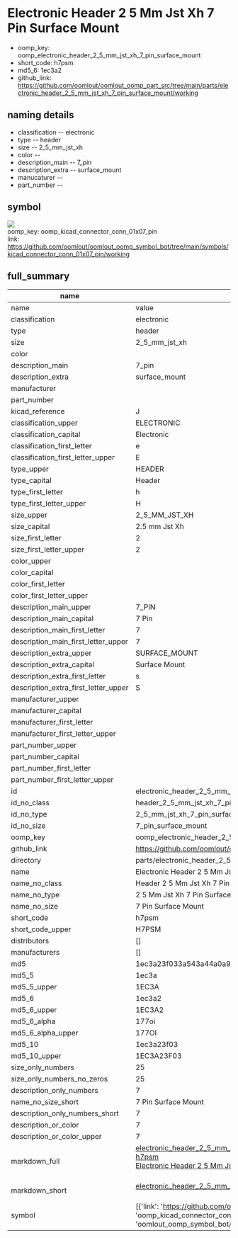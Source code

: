 # Electronic Header 2 5 Mm Jst Xh 7 Pin Surface Mount

  
* oomp_key: oomp_electronic_header_2_5_mm_jst_xh_7_pin_surface_mount 
* short_code: h7psm
* md5_6: 1ec3a2  
* github_link: https://github.com/oomlout/oomlout_oomp_part_src/tree/main/parts/electronic_header_2_5_mm_jst_xh_7_pin_surface_mount/working  
## naming details
* classification -- electronic
* type -- header
* size -- 2_5_mm_jst_xh
* color -- 
* description_main -- 7_pin
* description_extra -- surface_mount
* manucaturer -- 
* part_number -- 



## symbol

![](symbol/{index}}/working/working_600.png)  
oomp_key: oomp_kicad_connector_conn_01x07_pin  
link: https://github.com/oomlout/oomlout_oomp_symbol_bot/tree/main/symbols/kicad_connector_conn_01x07_pin/working  


## full_summary
| name | value | 
| --- | --- | 
| name | value | 
| classification | electronic | 
| type | header | 
| size | 2_5_mm_jst_xh | 
| color |  | 
| description_main | 7_pin | 
| description_extra | surface_mount | 
| manufacturer |  | 
| part_number |  | 
| kicad_reference | J | 
| classification_upper | ELECTRONIC | 
| classification_capital | Electronic | 
| classification_first_letter | e | 
| classification_first_letter_upper | E | 
| type_upper | HEADER | 
| type_capital | Header | 
| type_first_letter | h | 
| type_first_letter_upper | H | 
| size_upper | 2_5_MM_JST_XH | 
| size_capital | 2.5 mm Jst Xh | 
| size_first_letter | 2 | 
| size_first_letter_upper | 2 | 
| color_upper |  | 
| color_capital |  | 
| color_first_letter |  | 
| color_first_letter_upper |  | 
| description_main_upper | 7_PIN | 
| description_main_capital | 7 Pin | 
| description_main_first_letter | 7 | 
| description_main_first_letter_upper | 7 | 
| description_extra_upper | SURFACE_MOUNT | 
| description_extra_capital | Surface Mount | 
| description_extra_first_letter | s | 
| description_extra_first_letter_upper | S | 
| manufacturer_upper |  | 
| manufacturer_capital |  | 
| manufacturer_first_letter |  | 
| manufacturer_first_letter_upper |  | 
| part_number_upper |  | 
| part_number_capital |  | 
| part_number_first_letter |  | 
| part_number_first_letter_upper |  | 
| id | electronic_header_2_5_mm_jst_xh_7_pin_surface_mount | 
| id_no_class | header_2_5_mm_jst_xh_7_pin_surface_mount | 
| id_no_type | 2_5_mm_jst_xh_7_pin_surface_mount | 
| id_no_size | 7_pin_surface_mount | 
| oomp_key | oomp_electronic_header_2_5_mm_jst_xh_7_pin_surface_mount | 
| github_link | https://github.com/oomlout/oomlout_oomp_part_src/tree/main/parts/electronic_header_2_5_mm_jst_xh_7_pin_surface_mount/working | 
| directory | parts/electronic_header_2_5_mm_jst_xh_7_pin_surface_mount | 
| name | Electronic Header 2 5 Mm Jst Xh 7 Pin Surface Mount | 
| name_no_class | Header 2 5 Mm Jst Xh 7 Pin Surface Mount | 
| name_no_type | 2 5 Mm Jst Xh 7 Pin Surface Mount | 
| name_no_size | 7 Pin Surface Mount | 
| short_code | h7psm | 
| short_code_upper | H7PSM | 
| distributors | [] | 
| manufacturers | [] | 
| md5 | 1ec3a23f033a543a44a0a9c349554db4 | 
| md5_5 | 1ec3a | 
| md5_5_upper | 1EC3A | 
| md5_6 | 1ec3a2 | 
| md5_6_upper | 1EC3A2 | 
| md5_6_alpha | 177oi | 
| md5_6_alpha_upper | 177OI | 
| md5_10 | 1ec3a23f03 | 
| md5_10_upper | 1EC3A23F03 | 
| size_only_numbers | 25 | 
| size_only_numbers_no_zeros | 25 | 
| description_only_numbers | 7 | 
| name_no_size_short | 7 Pin Surface Mount | 
| description_only_numbers_short | 7 | 
| description_or_color | 7 | 
| description_or_color_upper | 7 | 
| markdown_full | [electronic_header_2_5_mm_jst_xh_7_pin_surface_mount](https://github.com/oomlout/oomlout_oomp_part_src/tree/main/parts/electronic_header_2_5_mm_jst_xh_7_pin_surface_mount/working)<br>[h7psm](https://github.com/oomlout/oomlout_oomp_part_src/tree/main/parts/electronic_header_2_5_mm_jst_xh_7_pin_surface_mount/working)<br>[Electronic Header 2 5 Mm Jst Xh 7 Pin Surface Mount](https://github.com/oomlout/oomlout_oomp_part_src/tree/main/parts/electronic_header_2_5_mm_jst_xh_7_pin_surface_mount/working)<br><br> | 
| markdown_short | [electronic_header_2_5_mm_jst_xh_7_pin_surface_mount](https://github.com/oomlout/oomlout_oomp_part_src/tree/main/parts/electronic_header_2_5_mm_jst_xh_7_pin_surface_mount/working)<br><br> | 
| symbol | [{'link': 'https://github.com/oomlout/oomlout_oomp_symbol_bot/tree/main/symbols/kicad_connector_conn_01x07_pin', 'oomp_key': 'oomp_kicad_connector_conn_01x07_pin', 'directory': 'oomlout_oomp_symbol_bot/symbols/kicad_connector_conn_01x07_pin//working/working.kicad_sym', 'index': 0}] | 
